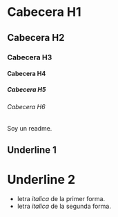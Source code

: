 # Cabecera H1
## Cabecera H2
### Cabecera H3
#### Cabecera H4
##### Cabecera H5
###### Cabecera H6

Soy un readme.

Underline 1
-----------

Underline 2
===========

- letra *italica* de la primer forma.
- letra _italica_ de la segunda forma.